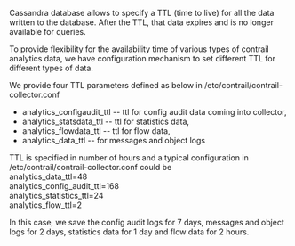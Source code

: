 Cassandra database allows to specify a TTL (time to live) for all the data written to the database. After the TTL, that data expires and is no longer available for queries.

To provide flexibility for the availability time of various types of contrail analytics data, we have configuration mechanism to set different TTL for different types of data.

We provide four TTL parameters defined as below in /etc/contrail/contrail-collector.conf  
* analytics_configaudit_ttl -- ttl for config audit data coming into collector,
* analytics_statsdata_ttl -- ttl for statistics data,
* analytics_flowdata_ttl -- ttl for flow data,
* analytics_data_ttl -- for messages and object logs

TTL is specified in number of hours and a typical configuration in /etc/contrail/contrail-collector.conf could be  
analytics_data_ttl=48  
analytics_config_audit_ttl=168  
analytics_statistics_ttl=24  
analytics_flow_ttl=2  

In this case, we save the config audit logs for 7 days, messages and object logs for 2 days, statistics data for 1 day and flow data for 2 hours.
